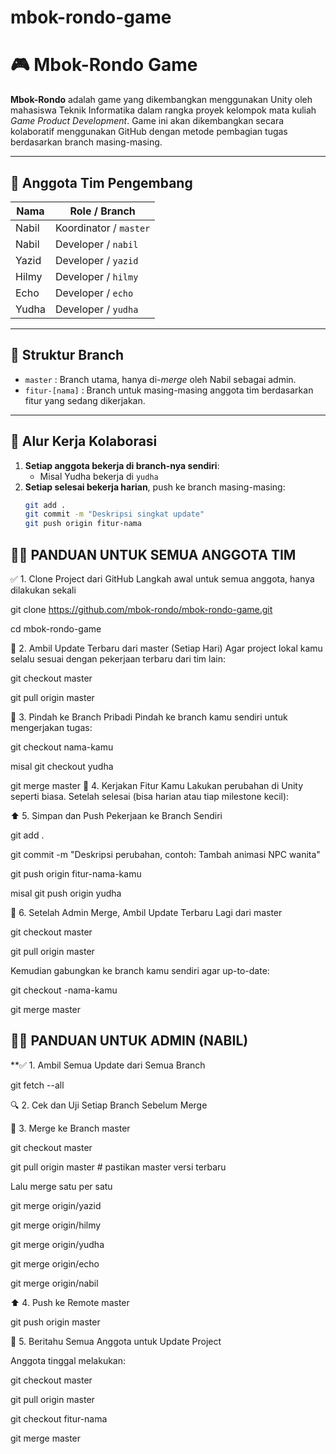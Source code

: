 # mbok-rondo-game

# 🎮 Mbok-Rondo Game

**Mbok-Rondo** adalah game yang dikembangkan menggunakan Unity oleh mahasiswa Teknik Informatika dalam rangka proyek kelompok mata kuliah *Game Product Development*. Game ini akan dikembangkan secara kolaboratif menggunakan GitHub dengan metode pembagian tugas berdasarkan branch masing-masing.

---

## 👥 Anggota Tim Pengembang

| Nama     | Role / Branch         |
|----------|-----------------------|
| Nabil    | Koordinator / `master` |
| Nabil    | Developer / `nabil` |
| Yazid    | Developer / `yazid` |
| Hilmy    | Developer / `hilmy` |
| Echo     | Developer / `echo` |
| Yudha    | Developer / `yudha` |

---

## 🌱 Struktur Branch

- `master` : Branch utama, hanya di-*merge* oleh Nabil sebagai admin.
- `fitur-[nama]` : Branch untuk masing-masing anggota tim berdasarkan fitur yang sedang dikerjakan.

---

## 🔄 Alur Kerja Kolaborasi

1. **Setiap anggota bekerja di branch-nya sendiri**:
   - Misal Yudha bekerja di `yudha`
2. **Setiap selesai bekerja harian**, push ke branch masing-masing:
   ```bash
   git add .
   git commit -m "Deskripsi singkat update"
   git push origin fitur-nama

## 👨‍💻 PANDUAN UNTUK SEMUA ANGGOTA TIM

✅ 1. Clone Project dari GitHub
Langkah awal untuk semua anggota, hanya dilakukan sekali


  git clone https://github.com/mbok-rondo/mbok-rondo-game.git 
  
  cd mbok-rondo-game
  
🔁 2. Ambil Update Terbaru dari master (Setiap Hari)
Agar project lokal kamu selalu sesuai dengan pekerjaan terbaru dari tim lain:


  git checkout master

  
  git pull origin master

  
  
🌿 3. Pindah ke Branch Pribadi
Pindah ke branch kamu sendiri untuk mengerjakan tugas:


  git checkout nama-kamu

  
  misal git checkout yudha
  
  git merge master
🎨 4. Kerjakan Fitur Kamu
Lakukan perubahan di Unity seperti biasa. Setelah selesai (bisa harian atau tiap milestone kecil):

⬆️ 5. Simpan dan Push Pekerjaan ke Branch Sendiri


  git add .
  
  git commit -m "Deskripsi perubahan, contoh: Tambah animasi NPC wanita"
  
  git push origin fitur-nama-kamu
  
  misal git push origin yudha
  
  
🔄 6. Setelah Admin Merge, Ambil Update Terbaru Lagi dari master

  git checkout master
  
  git pull origin master

  
Kemudian gabungkan ke branch kamu sendiri agar up-to-date:

  git checkout -nama-kamu
  
  git merge master




## 🧑‍💼 PANDUAN UNTUK ADMIN (NABIL)

**✅ 1. Ambil Semua Update dari Semua Branch

  git fetch --all

  
🔍 2. Cek dan Uji Setiap Branch Sebelum Merge


🔄 3. Merge ke Branch master

  git checkout master
  
  git pull origin master  # pastikan master versi terbaru

  
Lalu merge satu per satu

  git merge origin/yazid
  
  git merge origin/hilmy
  
  git merge origin/yudha
  
  git merge origin/echo
  
  git merge origin/nabil
  
  
⬆️ 4. Push ke Remote master

git push origin master


📣 5. Beritahu Semua Anggota untuk Update Project

Anggota tinggal melakukan:

  git checkout master
  
  git pull origin master
  
  git checkout fitur-nama
  
  git merge master











